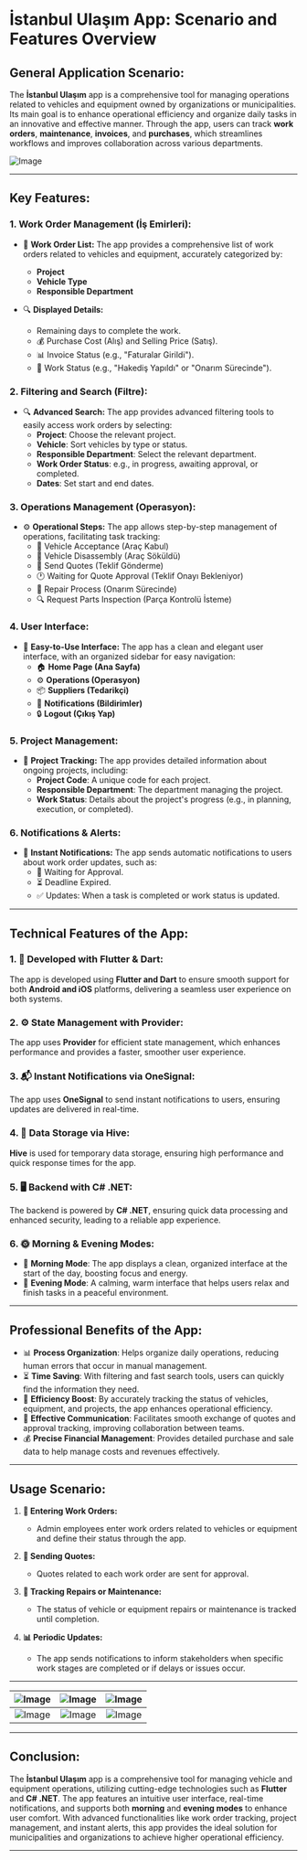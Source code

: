# **İstanbul Ulaşım App: Scenario and Features Overview**

## **General Application Scenario:**

The **İstanbul Ulaşım** app is a comprehensive tool for managing operations related to vehicles and equipment owned by organizations or municipalities. Its main goal is to enhance operational efficiency and organize daily tasks in an innovative and effective manner. Through the app, users can track **work orders**, **maintenance**, **invoices**, and **purchases**, which streamlines workflows and improves collaboration across various departments.



![Image](https://github.com/user-attachments/assets/c1e89a95-80e0-48e3-8610-64af42b49131)


---

## **Key Features:**

### **1. Work Order Management (İş Emirleri):**

- 📜 **Work Order List:**
   The app provides a comprehensive list of work orders related to vehicles and equipment, accurately categorized by:
   - **Project**
   - **Vehicle Type**
   - **Responsible Department**

- 🔍 **Displayed Details:**
   - Remaining days to complete the work.
   - 💰 Purchase Cost (Alış) and Selling Price (Satış).
   - 📊 Invoice Status (e.g., "Faturalar Girildi").
   - 🔧 Work Status (e.g., "Hakediş Yapıldı" or "Onarım Sürecinde").

### **2. Filtering and Search (Filtre):**

- 🔍 **Advanced Search:**
   The app provides advanced filtering tools to easily access work orders by selecting:
   - **Project**: Choose the relevant project.
   - **Vehicle**: Sort vehicles by type or status.
   - **Responsible Department**: Select the relevant department.
   - **Work Order Status**: e.g., in progress, awaiting approval, or completed.
   - **Dates**: Set start and end dates.

### **3. Operations Management (Operasyon):**

- ⚙️ **Operational Steps:**
   The app allows step-by-step management of operations, facilitating task tracking:
   - 🚗 Vehicle Acceptance (Araç Kabul)
   - 🔧 Vehicle Disassembly (Araç Söküldü)
   - 💬 Send Quotes (Teklif Gönderme)
   - 🕐 Waiting for Quote Approval (Teklif Onayı Bekleniyor)
   - 🔧 Repair Process (Onarım Sürecinde)
   - 🔍 Request Parts Inspection (Parça Kontrolü İsteme)

### **4. User Interface:**

- 🌟 **Easy-to-Use Interface:**
   The app has a clean and elegant user interface, with an organized sidebar for easy navigation:
   - 🏠 **Home Page (Ana Sayfa)**
   - ⚙️ **Operations (Operasyon)**
   - 📦 **Suppliers (Tedarikçi)**
   - 🔔 **Notifications (Bildirimler)**
   - 🔒 **Logout (Çıkış Yap)**

### **5. Project Management:**

- 📂 **Project Tracking:**
   The app provides detailed information about ongoing projects, including:
   - **Project Code**: A unique code for each project.
   - **Responsible Department**: The department managing the project.
   - **Work Status**: Details about the project's progress (e.g., in planning, execution, or completed).

### **6. Notifications & Alerts:**

- 🔔 **Instant Notifications:**
   The app sends automatic notifications to users about work order updates, such as:
   - 📝 Waiting for Approval.
   - ⏳ Deadline Expired.
   - ✅ Updates: When a task is completed or work status is updated.

---

## **Technical Features of the App:**

### **1. 📱 Developed with Flutter & Dart:**
   The app is developed using **Flutter and Dart** to ensure smooth support for both **Android and iOS** platforms, delivering a seamless user experience on both systems.

### **2. ⚙️ State Management with Provider:**
   The app uses **Provider** for efficient state management, which enhances performance and provides a faster, smoother user experience.

### **3. 📬 Instant Notifications via OneSignal:**
   The app uses **OneSignal** to send instant notifications to users, ensuring updates are delivered in real-time.

### **4. 💾 Data Storage via Hive:**
   **Hive** is used for temporary data storage, ensuring high performance and quick response times for the app.

### **5. 🖥️ Backend with C# .NET:**
   The backend is powered by **C# .NET**, ensuring quick data processing and enhanced security, leading to a reliable app experience.

### **6. 🌞 Morning & Evening Modes:**
   - 🌅 **Morning Mode**: The app displays a clean, organized interface at the start of the day, boosting focus and energy.
   - 🌙 **Evening Mode**: A calming, warm interface that helps users relax and finish tasks in a peaceful environment.

---

## **Professional Benefits of the App:**

- 📊 **Process Organization**: Helps organize daily operations, reducing human errors that occur in manual management.
- ⏳ **Time Saving**: With filtering and fast search tools, users can quickly find the information they need.
- 🚀 **Efficiency Boost**: By accurately tracking the status of vehicles, equipment, and projects, the app enhances operational efficiency.
- 💬 **Effective Communication**: Facilitates smooth exchange of quotes and approval tracking, improving collaboration between teams.
- 💰 **Precise Financial Management**: Provides detailed purchase and sale data to help manage costs and revenues effectively.

---

## **Usage Scenario:**

1. **🏢 Entering Work Orders:**
   - Admin employees enter work orders related to vehicles or equipment and define their status through the app.

2. **📑 Sending Quotes:**
   - Quotes related to each work order are sent for approval.

3. **🔧 Tracking Repairs or Maintenance:**
   - The status of vehicle or equipment repairs or maintenance is tracked until completion.

4. **📊 Periodic Updates:**
   - The app sends notifications to inform stakeholders when specific work stages are completed or if delays or issues occur.

---








| ![Image](https://github.com/user-attachments/assets/149068dc-01a3-415c-b916-698884c6edda) | ![Image](https://github.com/user-attachments/assets/44c5dee3-8f6a-450b-8740-c6d45359872c) | ![Image](https://github.com/user-attachments/assets/b372ac2d-6656-44a6-9a27-e660dee461e6) |
|:------------------------:|:------------------------:|:------------------------:|
| ![Image](https://github.com/user-attachments/assets/b8bbf3e0-08e7-4e5c-901f-d14ae2d4e8dc) | ![Image](https://github.com/user-attachments/assets/c2dff30a-662d-47f9-b773-9d197abac4a0) | ![Image](https://github.com/user-attachments/assets/a964d574-1d5c-4173-a732-0f486163c38f) |

---


## **Conclusion:**
The **İstanbul Ulaşım** app is a comprehensive tool for managing vehicle and equipment operations, utilizing cutting-edge technologies such as **Flutter** and **C# .NET**. The app features an intuitive user interface, real-time notifications, and supports both **morning** and **evening modes** to enhance user comfort. With advanced functionalities like work order tracking, project management, and instant alerts, this app provides the ideal solution for municipalities and organizations to achieve higher operational efficiency.

---


